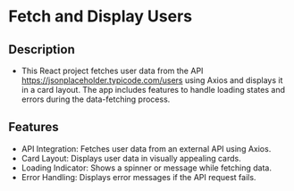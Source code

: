 # Fetch and Display Users
## Description
+ This React project fetches user data from the API https://jsonplaceholder.typicode.com/users using Axios and displays it in a card layout. The app includes features to handle loading states and errors during the data-fetching process.

## Features
+ API Integration: Fetches user data from an external API using Axios.
+ Card Layout: Displays user data in visually appealing cards.
+ Loading Indicator: Shows a spinner or message while fetching data.
+ Error Handling: Displays error messages if the API request fails.